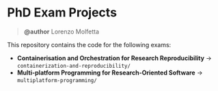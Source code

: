 # PhD Exam Projects
> **@author** Lorenzo Molfetta

This repository contains the code for the following exams:
- **Containerisation and Orchestration for Research Reproducibility** $\rightarrow$ `containerization-and-reproducibility/`
- **Multi-platform Programming for Research-Oriented Software** $\rightarrow$ `multiplatform-programming/`
